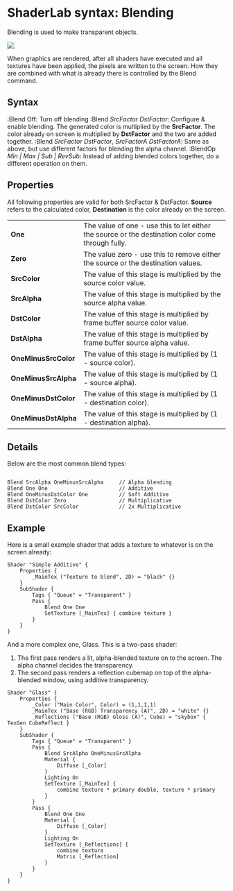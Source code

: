 ShaderLab syntax: Blending
==========================


Blending is used to make transparent objects.

![](http://docwiki.hq.unity3d.com/uploads/Main/SL./PipelineBlend.png)  

When graphics are rendered, after all shaders have executed and all textures have been applied, the pixels are written to the screen. How they are combined with what is already there is controlled by the Blend command.

Syntax
------


:Blend Off: Turn off blending
:Blend _SrcFactor_ _DstFactor_: Configure & enable blending. The generated color is multiplied by the __SrcFactor__. The color already on screen is multiplied by __DstFactor__ and the two are added together.
:Blend _SrcFactor_ _DstFactor_, _SrcFactorA_ _DstFactorA_: Same as above, but use different factors for blending the alpha channel.
:BlendOp _Min | Max | Sub | RevSub_: Instead of adding blended colors together, do a different operation on them.


Properties
----------


All following properties are valid for both SrcFactor & DstFactor. __Source__ refers to the calculated color, __Destination__ is the color already on the screen.


|  |  |
|--|--|
|__One__ |The value of one - use this to let either the source or the destination color come through fully. |
|__Zero__ |The value zero - use this to remove either the source or the destination values. |
|__SrcColor__ |The value of this stage is multiplied by the source color value. |
|__SrcAlpha__ |The value of this stage is multiplied by the source alpha value. |
|__DstColor__ |The value of this stage is multiplied by frame buffer source color value. |
|__DstAlpha__ |The value of this stage is multiplied by frame buffer source alpha value. |
|__OneMinusSrcColor__ |The value of this stage is multiplied by (1 - source color). |
|__OneMinusSrcAlpha__ |The value of this stage is multiplied by (1 - source alpha). |
|__OneMinusDstColor__ |The value of this stage is multiplied by (1 - destination color). |
|__OneMinusDstAlpha__ |The value of this stage is multiplied by (1 - destination alpha). |


Details
-------


Below are the most common blend types:

````

Blend SrcAlpha OneMinusSrcAlpha     // Alpha blending
Blend One One                       // Additive
Blend OneMinusDstColor One          // Soft Additive
Blend DstColor Zero                 // Multiplicative
Blend DstColor SrcColor             // 2x Multiplicative

````

Example
-------

Here is a small example shader that adds a texture to whatever is on the screen already:

````
Shader "Simple Additive" {
    Properties {
        _MainTex ("Texture to blend", 2D) = "black" {}
    }
    SubShader {
        Tags { "Queue" = "Transparent" }
        Pass {
            Blend One One
            SetTexture [_MainTex] { combine texture }
        }
    }
}
````

And a more complex one, Glass. This is a two-pass shader:
1. The first pass renders a lit, alpha-blended texture on to the screen. The alpha channel decides the transparency.
1. The second pass renders a reflection cubemap on top of the alpha-blended window, using additive transparency.

````
Shader "Glass" {
    Properties {
        _Color ("Main Color", Color) = (1,1,1,1)
        _MainTex ("Base (RGB) Transparency (A)", 2D) = "white" {}
        _Reflections ("Base (RGB) Gloss (A)", Cube) = "skybox" { TexGen CubeReflect }
    }
    SubShader {
        Tags { "Queue" = "Transparent" }
        Pass {
            Blend SrcAlpha OneMinusSrcAlpha
            Material {
                Diffuse [_Color]
            }
            Lighting On
            SetTexture [_MainTex] {
                combine texture * primary double, texture * primary
            }
        }
        Pass {
            Blend One One
            Material {
                Diffuse [_Color]
            }
            Lighting On
            SetTexture [_Reflections] {
                combine texture
                Matrix [_Reflection]
            }
        }
    }
} 
````
